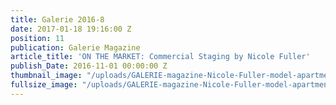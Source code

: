```yaml
---
title: Galerie 2016-8
date: 2017-01-18 19:16:00 Z
position: 11
publication: Galerie Magazine
article_title: 'ON THE MARKET: Commercial Staging by Nicole Fuller'
publish_Date: 2016-11-01 00:00:00 Z
thumbnail_image: "/uploads/GALERIE-magazine-Nicole-Fuller-model-apartment-staging.jpg"
fullsize_image: "/uploads/GALERIE-magazine-Nicole-Fuller-model-apartment-staging.jpg"
---
```


